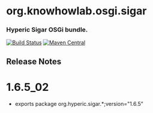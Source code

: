 org.knowhowlab.osgi.sigar
=========================

### Hyperic Sigar OSGi bundle.

[![Build Status](https://dev.azure.com/paleozogt/sigar/_apis/build/status/paleozogt.org.knowhowlab.osgi.sigar?branchName=master)](https://dev.azure.com/paleozogt/sigar/_build/latest?definitionId=4&branchName=master)
[![Maven Central](https://maven-badges.herokuapp.com/maven-central/paleozogt.osgi/sigar/badge.svg?style=flat-square)](https://maven-badges.herokuapp.com/maven-central/paleozogt.osgi/sigar/)

## Release Notes

# 1.6.5_02

- exports package org.hyperic.sigar.*;version="1.6.5"
